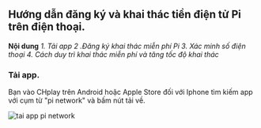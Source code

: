 ## Hướng dẫn đăng ký và khai thác tiền điện tử Pi trên điện thoại.

**Nội dung**
*1. Tải app*
*2 .Đăng ký khai thác miễn phí Pi*
*3. Xác minh số điện thoại*
*4. Cách duy trì khai thác miễn phí và tăng tốc độ khai thác*


### Tải app.
Bạn vào CHplay trên Android hoặc Apple Store đối với Iphone tìm kiếm app với cụm từ "pi network" và bấm nút tải về.

![tai app pi network](https://joingreen.github.io/public/taive.jpg)